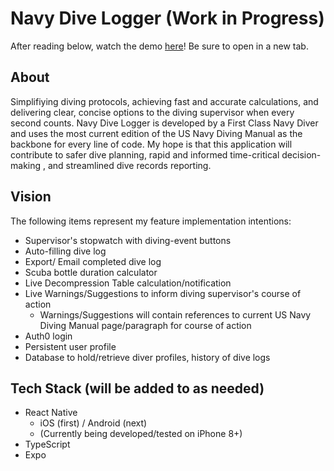 # Navy Dive Logger (Work in Progress)

After reading below, watch the demo [here](https://youtu.be/Cg6KkvD50sw)! Be sure to open in a new tab.

## About

Simplifiying diving protocols, achieving fast and accurate calculations, and delivering clear, concise options to the diving supervisor when every second counts. Navy Dive Logger is developed by a First Class Navy Diver and uses the most current edition of the US Navy Diving Manual as the backbone for every line of code. My hope is that this application will contribute to safer dive planning, rapid and informed time-critical decision-making , and streamlined dive records reporting.

## Vision

The following items represent my feature implementation intentions:

- Supervisor's stopwatch with diving-event buttons
- Auto-filling dive log
- Export/ Email completed dive log
- Scuba bottle duration calculator
- Live Decompression Table calculation/notification
- Live Warnings/Suggestions to inform diving supervisor's course of action
  - Warnings/Suggestions will contain references to current US Navy Diving Manual page/paragraph for course of action
- Auth0 login 
- Persistent user profile
- Database to hold/retrieve diver profiles, history of dive logs 

## Tech Stack (will be added to as needed)

- React Native
  - iOS (first) / Android (next)
  - (Currently being developed/tested on iPhone 8+)
- TypeScript
- Expo
